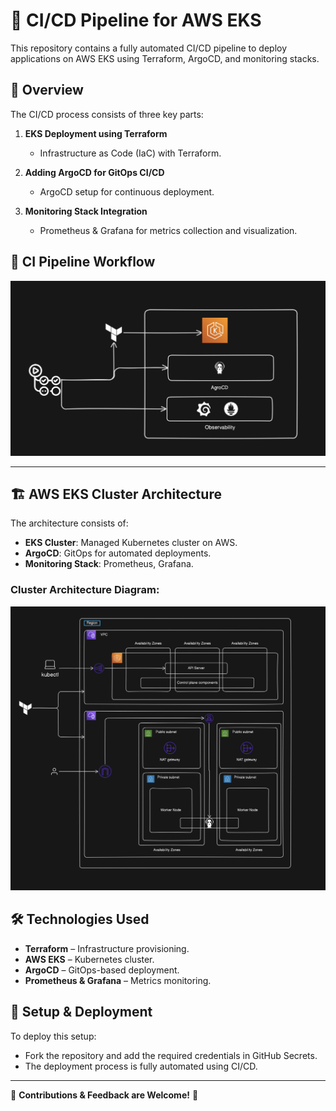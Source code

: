 # 🚀 CI/CD Pipeline for AWS EKS

This repository contains a fully automated CI/CD pipeline to deploy applications on AWS EKS using Terraform, ArgoCD, and monitoring stacks.

## 📌 Overview
The CI/CD process consists of three key parts:

1. **EKS Deployment using Terraform**
   - Infrastructure as Code (IaC) with Terraform.

2. **Adding ArgoCD for GitOps CI/CD**
   - ArgoCD setup for continuous deployment.

3. **Monitoring Stack Integration**
   - Prometheus & Grafana for metrics collection and visualization.

## 📸 CI Pipeline Workflow
![CI Pipeline Overview](https://github.com/vanshpatelx/CICD/blob/main/image/whole.png)

---

## 🏗 AWS EKS Cluster Architecture
The architecture consists of:
- **EKS Cluster**: Managed Kubernetes cluster on AWS.
- **ArgoCD**: GitOps for automated deployments.
- **Monitoring Stack**: Prometheus, Grafana.

### Cluster Architecture Diagram:
![EKS Cluster Architecture](https://github.com/vanshpatelx/CICD/blob/main/image/aws.png)

## 🛠 Technologies Used
- **Terraform** – Infrastructure provisioning.
- **AWS EKS** – Kubernetes cluster.
- **ArgoCD** – GitOps-based deployment.
- **Prometheus & Grafana** – Metrics monitoring.

## 🔧 Setup & Deployment  
To deploy this setup:  
- Fork the repository and add the required credentials in GitHub Secrets.  
- The deployment process is fully automated using CI/CD.
---

🚀 **Contributions & Feedback are Welcome!** 🙌